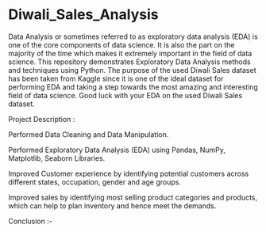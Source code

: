 # Diwali_Sales_Analysis

Data Analysis or sometimes referred to as exploratory data analysis (EDA) is one of the core components of data science. It is also the part on the majority of the time which makes it extremely important in the field of data science. This repository demonstrates Exploratory Data Analysis methods and techniques using Python. The purpose of the used Diwali Sales dataset has been taken from Kaggle since it is one of the ideal dataset for performing EDA and taking a step towards the most amazing and interesting field of data science. Good luck with your EDA on the used Diwali Sales dataset.

Project Description :

Performed Data Cleaning and Data Manipulation.

Performed Exploratory Data Analysis (EDA) using Pandas, NumPy, Matplotlib, Seaborn Libraries.

Improved Customer experience by identifying potential customers across different states, occupation, gender and age groups.

Improved sales by identifying most selling product categories and products, which can help to plan inventory and hence meet the demands.

Conclusion :-
